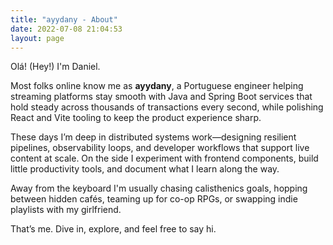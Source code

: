 ```yaml
---
title: "ayydany - About"
date: 2022-07-08 21:04:53
layout: page
---
```


Olá! (Hey!) I'm Daniel.

Most folks online know me as **ayydany**, a Portuguese engineer helping streaming platforms stay smooth with Java and Spring Boot services that hold steady across thousands of transactions every second, while polishing React and Vite tooling to keep the product experience sharp.

These days I’m deep in distributed systems work—designing resilient pipelines, observability loops, and developer workflows that support live content at scale. On the side I experiment with frontend components, build little productivity tools, and document what I learn along the way.

Away from the keyboard I'm usually chasing calisthenics goals, hopping between hidden cafés, teaming up for co-op RPGs, or swapping indie playlists with my girlfriend.

That’s me. Dive in, explore, and feel free to say hi.
